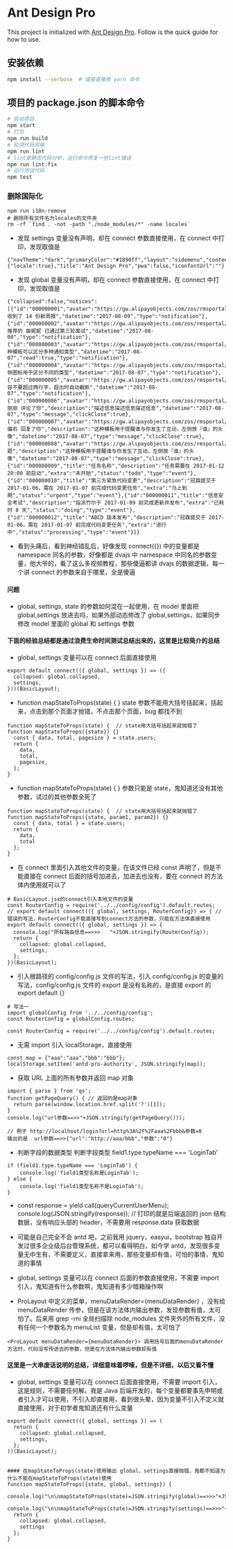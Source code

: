 # Ant Design Pro

This project is initialized with [Ant Design Pro](https://pro.ant.design). Follow is the quick guide for how to use.

## 安装依赖

```bash
npm install --verbose  # 或者直接用 yarn 命令
```

## 项目的 package.json 的脚本命令

```bash
# 启动项目
npm start
# 打包
npm run build
# 检测代码风格
npm run lint
# lint是静态代码分析，运行命令修复一些lint错误
npm run lint:fix
# 运行测试代码
npm test
```

### 删除国际化

```
npm run i18n-remove
# 删除所有文件名为locales的文件夹
rm -rf `find . -not -path "./node_modules/*" -name locales`
```

- 发现 settings 变量没有声明，却在 connect 参数直接使用，在 connect 中打印，发现取值是

```
{"navTheme":"dark","primaryColor":"#1890ff","layout":"sidemenu","contentWidth":"Fluid","fixedHeader":false,"autoHideHeader":false,"fixSiderbar":false,"colorWeak":false,"menu":{"locale":true},"title":"Ant Design Pro","pwa":false,"iconfontUrl":""}
```

- 发现 global 变量没有声明，却在 connect 参数直接使用，在 connect 中打印，发现取值是

```
{"collapsed":false,"notices":[{"id":"000000001","avatar":"https://gw.alipayobjects.com/zos/rmsportal/ThXAXghbEsBCCSDihZxY.png","title":"你收到了 14 份新周报","datetime":"2017-08-09","type":"notification"},{"id":"000000002","avatar":"https://gw.alipayobjects.com/zos/rmsportal/OKJXDXrmkNshAMvwtvhu.png","title":"你推荐的 曲妮妮 已通过第三轮面试","datetime":"2017-08-08","type":"notification"},{"id":"000000003","avatar":"https://gw.alipayobjects.com/zos/rmsportal/kISTdvpyTAhtGxpovNWd.png","title":"这种模板可以区分多种通知类型","datetime":"2017-08-07","read":true,"type":"notification"},{"id":"000000004","avatar":"https://gw.alipayobjects.com/zos/rmsportal/GvqBnKhFgObvnSGkDsje.png","title":"左侧图标用于区分不同的类型","datetime":"2017-08-07","type":"notification"},{"id":"000000005","avatar":"https://gw.alipayobjects.com/zos/rmsportal/ThXAXghbEsBCCSDihZxY.png","title":"内容不要超过两行字，超出时自动截断","datetime":"2017-08-07","type":"notification"},{"id":"000000006","avatar":"https://gw.alipayobjects.com/zos/rmsportal/fcHMVNCjPOsbUGdEduuv.jpeg","title":"曲丽丽 评论了你","description":"描述信息描述信息描述信息","datetime":"2017-08-07","type":"message","clickClose":true},{"id":"000000007","avatar":"https://gw.alipayobjects.com/zos/rmsportal/fcHMVNCjPOsbUGdEduuv.jpeg","title":"朱偏右 回复了你","description":"这种模板用于提醒谁与你发生了互动，左侧放『谁』的头像","datetime":"2017-08-07","type":"message","clickClose":true},{"id":"000000008","avatar":"https://gw.alipayobjects.com/zos/rmsportal/fcHMVNCjPOsbUGdEduuv.jpeg","title":"标题","description":"这种模板用于提醒谁与你发生了互动，左侧放『谁』的头像","datetime":"2017-08-07","type":"message","clickClose":true},{"id":"000000009","title":"任务名称","description":"任务需要在 2017-01-12 20:00 前启动","extra":"未开始","status":"todo","type":"event"},{"id":"000000010","title":"第三方紧急代码变更","description":"冠霖提交于 2017-01-06，需在 2017-01-07 前完成代码变更任务","extra":"马上到期","status":"urgent","type":"event"},{"id":"000000011","title":"信息安全考试","description":"指派竹尔于 2017-01-09 前完成更新并发布","extra":"已耗时 8 天","status":"doing","type":"event"},{"id":"000000012","title":"ABCD 版本发布","description":"冠霖提交于 2017-01-06，需在 2017-01-07 前完成代码变更任务","extra":"进行中","status":"processing","type":"event"}]}
```

- 看到头痛后，看到神经错乱后，好像发现 connect({}) 中的变量都是 namespace 同名的参数，好像都是 dvajs 中 namespace 中同名的参数变量，他大爷的，看了这么多视频教程，那些傻逼都讲 dvajs 的数据逻辑，每一个讲 connect 的参数来自于哪里，全是傻逼

#### 问题

- global, settings, state 的参数如何混在一起使用，在 model 里面把 global,settings 放进去吗，如果外部动态修改了 global,settings，如果同步修改 model 里面的 global 和 settings 参数

#### 下面的经验总结都是通过浪费生命时间测试总结出来的，这里是比较简介的总结

- global, settings 变量可以在 connect 后面直接使用

```
export default connect(({ global, settings }) => ({
  collapsed: global.collapsed,
  settings,
}))(BasicLayout);
```

- function mapStateToProps(state) { } state 参数不能用大括号括起来，括起来，点击到那个页面才抛错，不点击那个页面，bug 都找不到

```
function mapStateToProps(state) {  // state用大括号括起来就抛错了  function mapStateToProps({state}) {}
  const { data, total, pagesize } = state.users;
  return {
    data,
    total,
    pagesize,
  };
}
```

- function mapStateToProps(state) { } 参数只能是 state，鬼知道还没有其他参数，试过的其他参数全死了

```
function mapStateToProps(state) {  // state用大括号括起来就抛错了  function mapStateToProps({state, param1, param2}) {}
  const { data, total } = state.users;
  return {
    data,
    total
  };
}
```

- 在 connect 里面引入其他文件的变量，在该文件已经 const 声明了，但是不能直接在 connect 后面的括号加进去，加进去也没有，要在 connect 的方法体内使用就可以了

```
# BasicLayout.jsx的connect引入本地文件的变量
const RouterConfig = require('../../config/config').default.routes;
// export default connect(({ global, settings, RouterConfig}) => { // 错误的写法，RouterConfig不能直接写到connect方法的参数，只能在方法体直接使用
export default connect(({ global, settings }) => {
  console.log("所有路由信息==>>>   "+JSON.stringify(RouterConfig));
  return {
    collapsed: global.collapsed,
    settings,
  };
})(BasicLayout);
```

- 引入根路径的 config/config.js 文件的写法，引入 config/config.js 的变量的写法，config/config.js 文件的 export 是没有名称的，是直接 export 的 export default {}

```
# 写法一
import globalConfig from '../../config/config';
const RouterConfig = globalConfig.routes;

const RouterConfig = require('../../config/config').default.routes;
```

- 无需 import 引入 localStorage，直接使用

```
const map = {"aaa":"aaa","bbb":"bbb"};
localStorage.setItem('antd-pro-authority', JSON.stringify(map));
```

- 获取 URL 上面的所有参数并返回 map 对象

```
import { parse } from 'qs';
function getPageQuery() { // 返回的是map对象
  return parse(window.location.href.split('?')[1]);
}
console.log("url参数==>>"+JSON.stringify(getPageQuery()));

// 例子 http://localhost/login?url=http%3A%2F%2Faaa%2Fbbb&参数=0
输出的是  url参数==>>{"url":"http://aaa/bbb","参数":"0"}
```

- 判断字段的数据类型 判断字段类型 field1.type.typeName === 'LoginTab'

```
if (field1.type.typeName === 'LoginTab') {
    console.log('field1类型名称是LoginTab');
} else {
    console.log('field1类型名称不是LoginTab');
}
```

- const response = yield call(queryCurrentUserMenu); console.log(JSON.stringify(response)); // 打印的就是后端返回的 json 结构数据，没有响应头部的 header，不需要用 response.data 获取数据

- 可能是自己完全不会 antd 吧，之前我用 jquery，easyui，bootstrap 独自开发过很多企业级后台管理系统，都可以看得明白，如今学 antd，发现很多变量无中生有，不需要定义，直接拿来用，那些变量却有值，可怕的事情，鬼知道的事情
- global, settings 变量可以在 connect 后面的参数直接使用，不需要 import 引入，鬼知道有什么参数啊，鬼知道有多少暗箱操作啊
- ProLayout 中定义的菜单，menuDataRender={menuDataRender} ，没有给 menuDataRender 传参，但是在该方法体内输出参数，发现参数有值，太可怕了。后来用 grep -rni 全局扫描除 node_modules 文件夹外的所有文件，没有任何一个参数名为 menuList 变量，但是却有值，太可怕了

```
<ProLayout menuDataRender={menuDataRender}> 调用括号后面的menuDataRender方法时，代码没写传进去的参数，但是在方法体内输出参数却有值
```

#### 这里是一大串废话说明的总结，详细意味着啰嗦，但是不详细，以后又看不懂

- global, settings 变量可以在 connect 后面直接使用，不需要 import 引入，这是规则，不需要任何解。我是 Java 后端开发的，每个变量都要事先申明或者引入才可以使用，不引入却直接用，看到很头晕，因为变量不引入不定义就直接使用，对于初学者鬼知道还有什么变量

```
export default connect(({ global, settings }) => (
  return {
    collapsed: global.collapsed,
    settings,
  };
))(BasicLayout);


#### 在mapStateToProps(state)使用输出 global，settings直接抛错，鬼都不知道为什么不能在mapStateToProps(state)使用
function mapStateToProps({state, global, settings}) {
  console.log("\n\nmapStateToProps(state)=JSON.stringify(global)==>>>"+JSON.stringify(global)+"\n\n\n");
  console.log("\n\nmapStateToProps(state)=JSON.stringify(settings)==>>>"+JSON.stringify(settings)+"\n\n\n");
  return {
    collapsed: global.collapsed,
    settings
  };
}
```
